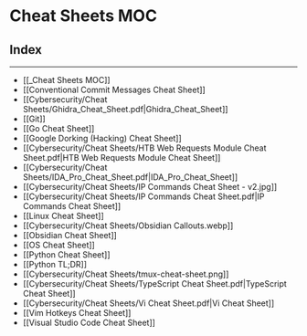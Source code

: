 # Cheat Sheets MOC

## Index

---

- [[_Cheat Sheets MOC]]
- [[Conventional Commit Messages Cheat Sheet]]
- [[Cybersecurity/Cheat Sheets/Ghidra_Cheat_Sheet.pdf|Ghidra_Cheat_Sheet]]
- [[Git]]
- [[Go Cheat Sheet]]
- [[Google Dorking (Hacking) Cheat Sheet]]
- [[Cybersecurity/Cheat Sheets/HTB Web Requests Module Cheat Sheet.pdf|HTB Web Requests Module Cheat Sheet]]
- [[Cybersecurity/Cheat Sheets/IDA_Pro_Cheat_Sheet.pdf|IDA_Pro_Cheat_Sheet]]
- [[Cybersecurity/Cheat Sheets/IP Commands Cheat Sheet - v2.jpg]]
- [[Cybersecurity/Cheat Sheets/IP Commands Cheat Sheet.pdf|IP Commands Cheat Sheet]]
- [[Linux Cheat Sheet]]
- [[Cybersecurity/Cheat Sheets/Obsidian Callouts.webp]]
- [[Obsidian Cheat Sheet]]
- [[OS Cheat Sheet]]
- [[Python Cheat Sheet]]
- [[Python TL;DR]]
- [[Cybersecurity/Cheat Sheets/tmux-cheat-sheet.png]]
- [[Cybersecurity/Cheat Sheets/TypeScript Cheat Sheet.pdf|TypeScript Cheat Sheet]]
- [[Cybersecurity/Cheat Sheets/Vi Cheat Sheet.pdf|Vi Cheat Sheet]]
- [[Vim Hotkeys Cheat Sheet]]
- [[Visual Studio Code Cheat Sheet]]

